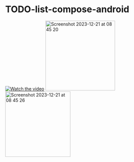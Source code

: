 # TODO-list-compose-android
[![Watch the video](https://www.youtube.com/shorts/gmiJboPDGn0/maxresdefault.jpg)](https://www.youtube.com/shorts/gmiJboPDGn0)
<img width="220" alt="Screenshot 2023-12-21 at 08 45 20" src="https://github.com/wingSan1262/news-garam/assets/72028903/8e6fa607-841c-420b-8f03-8f7bda1c757a">
<img width="206" alt="Screenshot 2023-12-21 at 08 45 26" src="https://github.com/wingSan1262/news-garam/assets/72028903/559d8896-3138-4798-908a-5224138568f8">
